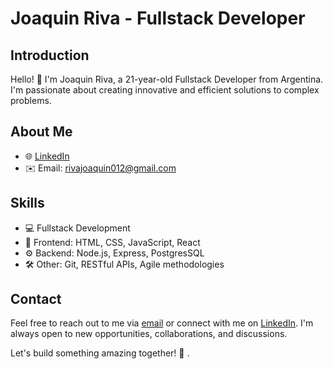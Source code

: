 # Joaquin Riva - Fullstack Developer

## Introduction
Hello! 👋 I'm Joaquin Riva, a 21-year-old Fullstack Developer from Argentina. I'm passionate about creating innovative and efficient solutions to complex problems.

## About Me
- 🌐 [LinkedIn](https://www.linkedin.com/in/joaquin-riva-80a504254/)
- ✉️ Email: rivajoaquin012@gmail.com

## Skills
- 💻 Fullstack Development
- 🚀 Frontend: HTML, CSS, JavaScript, React
- ⚙️ Backend: Node.js, Express, PostgresSQL
- 🛠️ Other: Git, RESTful APIs, Agile methodologies


## Contact
Feel free to reach out to me via [email](mailto:rivajoaquin012@gmail.com) or connect with me on [LinkedIn](https://www.linkedin.com/in/joaquin-riva-80a504254/). I'm always open to new opportunities, collaborations, and discussions.

Let's build something amazing together! 🚀
.
